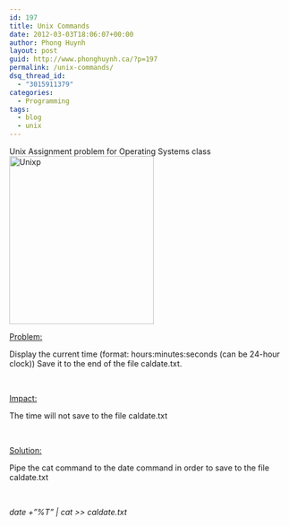 ```yaml
---
id: 197
title: Unix Commands
date: 2012-03-03T18:06:07+00:00
author: Phong Huynh
layout: post
guid: http://www.phonghuynh.ca/?p=197
permalink: /unix-commands/
dsq_thread_id:
  - "3015911379"
categories:
  - Programming
tags:
  - blog
  - unix
---
```

<div>
  Unix Assignment problem for Operating Systems class
</div>

<div>
  <a href="http://www.phonghuynh.ca/wp-content/uploads/2012/03/Tux.svg_.png"><img class="size-medium wp-image-419 aligncenter" title="Unixp" src="http://www.phonghuynh.ca/wp-content/uploads/2012/03/Tux.svg_-258x300.png" alt="Unixp" width="258" height="300" srcset="http://www.phonghuynh.ca/wp-content/uploads/2012/03/Tux.svg_-258x300.png 258w, http://www.phonghuynh.ca/wp-content/uploads/2012/03/Tux.svg_.png 500w" sizes="(max-width: 258px) 100vw, 258px" /></a>
</div>

<div>
  <p>
    <span style="text-decoration: underline;">Problem:</span>
  </p>
</div>

<div>
  <p>
    Display the current time (format: hours:minutes:seconds (can be 24-hour clock)) Save it to the end of the file caldate.txt.
  </p>
</div>

<div>
  <p>
    &nbsp;
  </p>
</div>

<div>
  <p>
    <span style="text-decoration: underline;">Impact:</span>
  </p>
</div>

<div>
  <p>
    The time will not save to the file caldate.txt
  </p>
</div>

<div>
  <p>
    &nbsp;
  </p>
</div>

<div>
  <p>
    <span style="text-decoration: underline;">Solution:</span>
  </p>
</div>

<div>
  <p>
    Pipe the cat command to the date command in order to save to the file caldate.txt
  </p>
</div>

<div>
  <p>
    &nbsp;
  </p>
</div>

<div>
  <p>
    <em><span lang="EN-US">date +”%T” | cat >> caldate.txt</span></em>
  </p>
</div>